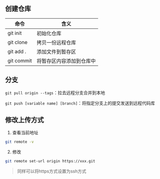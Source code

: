 ## 创建仓库
命令|含义
---|---
git init | 初始化仓库
git clone | 拷贝一份远程仓库
git add . | 添加文件到暂存区
git commit | 将暂存区内容添加到仓库中

## 分支

`git pull origin --tags`：拉去远程分支合并到本地

`git push [variable name] [branch]`：将指定分支上的提交发送到远程代码库


## 修改上传方式
1. 查看当前地址

```bash
git remote -v
```
2. 修改

```bash
git remote set-url origin https://xxx.git
```
> 同样可以将https方式设置为ssh方式